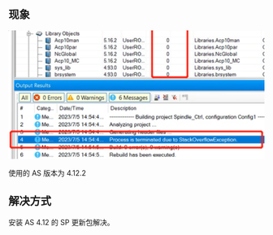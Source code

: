 ## 现象
![](FILES/025使用AS无法编译任务提示Process%20terminated%20due%20to%20StackOverflowException/image-20230707190607508.png)

使用的 AS 版本为 4.12.2
## 解决方式
安装 AS 4.12 的 SP 更新包解决。